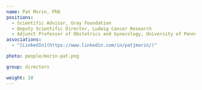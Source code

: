 ```yaml
---
name: Pat Morin, PhD
positions:
  - Scientific Advisor, Gray Foundation
  - Deputy Scientific Director, Ludwig Cancer Research
  - Adjunct Professor of Obstetrics and Gynecology, University of Pennsylvania School of Medicine
associations:
  - "[LinkedIn](https://www.linkedin.com/in/patjmorin/)"

photo: people/morin-pat.png

group: directors

weight: 10
---
```

